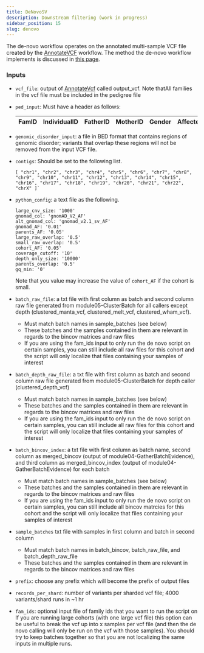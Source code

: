 ```yaml
---
title: DeNovoSV
description: Downstream filtering (work in progress)
sidebar_position: 15
slug: denovo
---
```


The de-novo workflow operates on the annotated multi-sample VCF file created by 
the [AnnotateVCF](./av) workflow. The method the de-novo workflow implements is discussed in 
[this page](/docs/concepts/denovo).


### Inputs

- `vcf_file`: output of [AnnotateVcf](./av) called output_vcf.
  Note thatAll families in the vcf file must be included in the pedigree file


- `ped_input`: Must have a header as follows:

  | FamID | IndividualID | FatherID | MotherID | Gender    | Affected |
  |-|-|-|-|-|-|

- `genomic_disorder_input`: a file in BED format that contains regions of genomic disorder; 
   variants that overlap these regions will not be removed from the input VCF file. 

- `contigs`: Should be set to the following list.

  ```
  [ "chr1", "chr2", "chr3", "chr4", "chr5", "chr6", "chr7", "chr8", "chr9", "chr10", "chr11", "chr12", "chr13", "chr14", "chr15", "chr16", "chr17", "chr18", "chr19", "chr20", "chr21", "chr22", "chrX" ]`
  ```

- `python_config`: a text file as the following.

  ```text
  large_cnv_size: '1000'
  gnomad_col: 'gnomAD_V2_AF'
  alt_gnomad_col: 'gnomad_v2.1_sv_AF'
  gnomad_AF: '0.01'
  parents_AF: '0.05'
  large_raw_overlap: '0.5'
  small_raw_overlap: '0.5'
  cohort_AF: '0.05'
  coverage_cutoff: '10'
  depth_only_size: '10000'
  parents_overlap: '0.5'
  gq_min: '0'
  ```
  
  Note that you value may increase the value of `cohort_AF` if the cohort is small.

- `batch_raw_file`: 
  a txt file with first column as batch and second column raw file generated from 
  module05-ClusterBatch for all callers except depth (clustered_manta_vcf, clustered_melt_vcf, clustered_wham_vcf).

  - Must match batch names in sample_batches (see below)
  - These batches and the samples contained in them are relevant in regards to the bincov matrices and raw files
  - If you are using the fam_ids input to only run the de novo script on certain samples, you can still include all raw files for this cohort and the script will only localize that files containing your samples of interest

- `batch_depth_raw_file`:
  a txt file with first column as batch and second column raw file generated from module05-ClusterBatch for depth caller (clustered_depth_vcf)
 
  - Must match batch names in sample_batches (see below)
  - These batches and the samples contained in them are relevant in regards to the bincov matrices and raw files
  - If you are using the fam_ids input to only run the de novo script on certain samples, you can still include all raw files for this cohort and the script will only localize that files containing your samples of interest

- `batch_bincov_index`: 
  a txt file with first column as batch name, second column as merged_bincov (output of module04-GatherBatchEvidence), and third column as merged_bincov_index (output of module04-GatherBatchEvidence) for each batch
  
  - Must match batch names in sample_batches (see below)
  - These batches and the samples contained in them are relevant in regards to the bincov matrices and raw files
  - If you are using the fam_ids input to only run the de novo script on certain samples, you can still include all bincov matrcies for this cohort and the script will only localize that files containing your samples of interest

- `sample_batches`
  txt file with samples in first column and batch in second column

  - Must match batch names in batch_bincov, batch_raw_file, and batch_depth_raw_file
  - These batches and the samples contained in them are relevant in regards to the bincov matrices and raw files

- `prefix`: choose any prefix which will become the prefix of output files

- `records_per_shard`: number of variants per sharded vcf file; 4000 variants/shard runs in ~1 hr

- `fam_ids`: optional input file of family ids that you want to run the script on
If you are running large cohorts (with one large vcf file) this option can be useful to break the vcf up into x samples per vcf file (and then the de novo calling will only be run on the vcf with those samples). You should try to keep batches together so that you are not localizing the same inputs in multiple runs.





